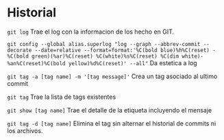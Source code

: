 # Historial

`git log`
    Trae el log con la informacion de los hecho en GIT.

`git config --global alias.superlog "log --graph --abbrev-commit --decorate --date=relative --format=format:'%C(bold blue)%h%C(reset) - %C(bold green)(%ar)%C(reset) %C(white)%s%C(reset) %C(dim white)- %an%C(reset)%C(bold yellow)%d%C(reset)' --all"`
    Da estetica a log

`git tag -a [tag name] -m '[tag message]'`
    Crea un tag asociado al ultimo commit

`git tag`
    Trae la lista de tags existentes

`git show [tag name]`
    Trae el detalle de la etiqueta incluyendo el mensaje

`git tag -d [tag name]`
    Elimina el tag sin alternar el historial de commits ni los archivos.
